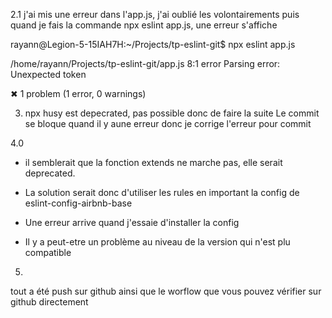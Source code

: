 2.1 j'ai mis une erreur dans l'app.js, j'ai oublié les volontairements puis quand
je fais la commande npx eslint app.js, une erreur s'affiche 

rayann@Legion-5-15IAH7H:~/Projects/tp-eslint-git$ npx eslint app.js

/home/rayann/Projects/tp-eslint-git/app.js
  8:1  error  Parsing error: Unexpected token

✖ 1 problem (1 error, 0 warnings)

3. npx husy est depecrated, pas possible donc de faire la suite
   Le commit se bloque quand il y aune erreur donc je corrige l'erreur pour commit



4.0
- il semblerait que la fonction extends ne marche pas, elle serait deprecated. 
- La solution serait donc d'utiliser les rules en important la config de eslint-config-airbnb-base
- Une erreur arrive quand j'essaie d'installer la config

- Il y a peut-etre un problème au niveau de la version qui n'est plu compatible


5.
tout a été push sur github ainsi que le worflow que vous pouvez vérifier sur github directement

